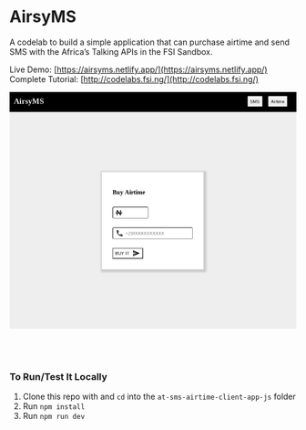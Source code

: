 # AirsyMS

A codelab to build a simple application that can purchase airtime and send SMS with the Africa’s Talking APIs in the FSI Sandbox.

Live Demo: [https://airsyms.netlify.app/](https://airsyms.netlify.app/)
<br />
Complete Tutorial: [http://codelabs.fsi.ng/](http://codelabs.fsi.ng/)


<img src="src/images/app-screen.png">

<br /> <br />

### To Run/Test It Locally

1.  Clone this repo with and `cd` into the `at-sms-airtime-client-app-js` folder
2.  Run `npm install`
3.  Run `npm run dev`
